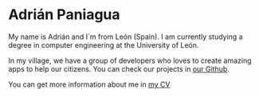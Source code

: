 # Adrián Paniagua
My name is Adrián and I´m from León (Spain). I am currently studying a degree in computer engineering at the University of León.

In my village, we have a group of developers who loves to create amazing apps to help our citizens. You can check our projects in [our Github](https://github.com/sahagun-developers).

You can get more information about me in [my CV](https://cv.adrianpaniagua.es/)
